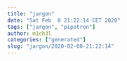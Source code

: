 ```yaml
---
title: "jargon"
date: "Sat Feb  8 21:22:14 CET 2020"
tags: ["jargon", "pipotron"]
author: m1ch3l
categories: ["generated"]
slug: "jargon/2020-02-08-21:22:14"
---
```



